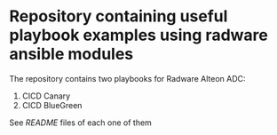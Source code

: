 # Repository containing useful playbook examples using radware ansible modules

The repository contains two playbooks for Radware Alteon ADC:

1. CICD Canary
2. CICD BlueGreen

See *README* files of each one of them

